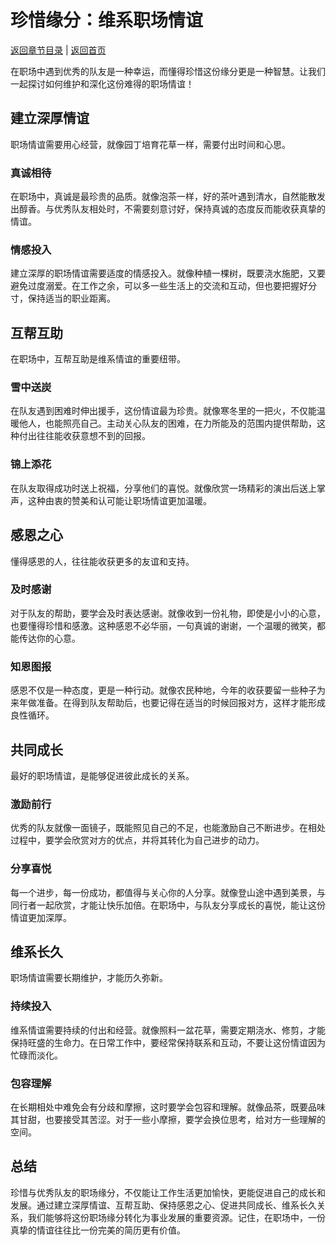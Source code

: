 # 珍惜缘分：维系职场情谊

[返回章节目录](./index.md) | [返回首页](../README.md)

在职场中遇到优秀的队友是一种幸运，而懂得珍惜这份缘分更是一种智慧。让我们一起探讨如何维护和深化这份难得的职场情谊！

## 建立深厚情谊

职场情谊需要用心经营，就像园丁培育花草一样，需要付出时间和心思。

### 真诚相待
在职场中，真诚是最珍贵的品质。就像泡茶一样，好的茶叶遇到清水，自然能散发出醇香。与优秀队友相处时，不需要刻意讨好，保持真诚的态度反而能收获真挚的情谊。

### 情感投入
建立深厚的职场情谊需要适度的情感投入。就像种植一棵树，既要浇水施肥，又要避免过度溺爱。在工作之余，可以多一些生活上的交流和互动，但也要把握好分寸，保持适当的职业距离。

## 互帮互助

在职场中，互帮互助是维系情谊的重要纽带。

### 雪中送炭
在队友遇到困难时伸出援手，这份情谊最为珍贵。就像寒冬里的一把火，不仅能温暖他人，也能照亮自己。主动关心队友的困难，在力所能及的范围内提供帮助，这种付出往往能收获意想不到的回报。

### 锦上添花
在队友取得成功时送上祝福，分享他们的喜悦。就像欣赏一场精彩的演出后送上掌声，这种由衷的赞美和认可能让职场情谊更加温暖。

## 感恩之心

懂得感恩的人，往往能收获更多的友谊和支持。

### 及时感谢
对于队友的帮助，要学会及时表达感谢。就像收到一份礼物，即使是小小的心意，也要懂得珍惜和感激。这种感恩不必华丽，一句真诚的谢谢，一个温暖的微笑，都能传达你的心意。

### 知恩图报
感恩不仅是一种态度，更是一种行动。就像农民种地，今年的收获要留一些种子为来年做准备。在得到队友帮助后，也要记得在适当的时候回报对方，这样才能形成良性循环。

## 共同成长

最好的职场情谊，是能够促进彼此成长的关系。

### 激励前行
优秀的队友就像一面镜子，既能照见自己的不足，也能激励自己不断进步。在相处过程中，要学会欣赏对方的优点，并将其转化为自己进步的动力。

### 分享喜悦
每一个进步，每一份成功，都值得与关心你的人分享。就像登山途中遇到美景，与同行者一起欣赏，才能让快乐加倍。在职场中，与队友分享成长的喜悦，能让这份情谊更加深厚。

## 维系长久

职场情谊需要长期维护，才能历久弥新。

### 持续投入
维系情谊需要持续的付出和经营。就像照料一盆花草，需要定期浇水、修剪，才能保持旺盛的生命力。在日常工作中，要经常保持联系和互动，不要让这份情谊因为忙碌而淡化。

### 包容理解
在长期相处中难免会有分歧和摩擦，这时要学会包容和理解。就像品茶，既要品味其甘甜，也要接受其苦涩。对于一些小摩擦，要学会换位思考，给对方一些理解的空间。

## 总结

珍惜与优秀队友的职场缘分，不仅能让工作生活更加愉快，更能促进自己的成长和发展。通过建立深厚情谊、互帮互助、保持感恩之心、促进共同成长、维系长久关系，我们能够将这份职场缘分转化为事业发展的重要资源。记住，在职场中，一份真挚的情谊往往比一份完美的简历更有价值。
